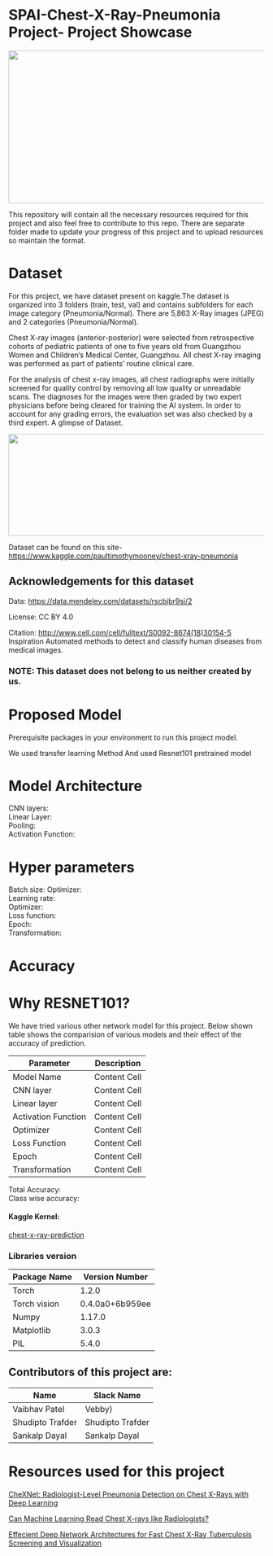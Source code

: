 # SPAI-Chest-X-Ray-Pneumonia Project- Project Showcase
<p align="center">
  <img width="1250" height="300" src="https://github.com/VAIBHAVPATEL97/SPAIC-Pneumonia-Project/blob/master/project%20showcase.jpg">
</p>
This repository will contain all the necessary resources required for this project and also feel free to contribute to this repo.
There are separate folder made to update your progress of this project and to upload resources so maintain the format.

# Dataset
For this project, we have dataset present on kaggle.The dataset is organized into 3 folders (train, test, val) and contains subfolders for each image category (Pneumonia/Normal). There are 5,863 X-Ray images (JPEG) and 2 categories (Pneumonia/Normal).

Chest X-ray images (anterior-posterior) were selected from retrospective cohorts of pediatric patients of one to five years old from Guangzhou Women and Children’s Medical Center, Guangzhou. All chest X-ray imaging was performed as part of patients’ routine clinical care.

For the analysis of chest x-ray images, all chest radiographs were initially screened for quality control by removing all low quality or unreadable scans. The diagnoses for the images were then graded by two expert physicians before being cleared for training the AI system. In order to account for any grading errors, the evaluation set was also checked by a third expert.
A glimpse of Dataset.

<p align="center">
  <img width="560" height="200" src="https://github.com/VAIBHAVPATEL97/SPAIC-Pneumonia-Project/blob/master/jZqpV51.png">
</p>

Dataset can be found on this site-https://www.kaggle.com/paultimothymooney/chest-xray-pneumonia
## Acknowledgements for this dataset
Data: https://data.mendeley.com/datasets/rscbjbr9sj/2

License: CC BY 4.0

Citation: http://www.cell.com/cell/fulltext/S0092-8674(18)30154-5
Inspiration
Automated methods to detect and classify human diseases from medical images.
### NOTE: This dataset does not belong to us neither created by us.

# Proposed Model
Prerequisite packages in your environment to run this project model.

We used transfer learning Method
And used Resnet101 pretrained model

# Model Architecture

CNN layers:<br>
Linear Layer:<br>
Pooling:<br>
Activation Function:<br>

# Hyper parameters
Batch size: 
Optimizer:<br>
Learning rate:<br>
Optimizer:<br>
Loss function:<br>
Epoch:<br>
Transformation:<br>

# Accuracy

# Why RESNET101?
We have tried various other network model for this project. Below shown table shows the comparision of various models and their effect of the accuracy of prediction.

| Parameter |Description|
| ------------- | ------------- |
| Model Name  | Content Cell  |
| CNN layer  | Content Cell  |
| Linear layer  | Content Cell  |
| Activation Function  | Content Cell  |
|Optimizer | Content Cell  |
| Loss Function  | Content Cell  |
|Epoch  | Content Cell  |
| Transformation | Content Cell  |

Total Accuracy:<br>
Class wise accuracy:<br>

#### Kaggle Kernel: 
[chest-x-ray-prediction](https://www.kaggle.com/iamsdt/chest-x-ray-prediction)

### Libraries version
| Package Name  | Version Number |
| ------------- | ------------- |
| Torch  | 1.2.0  |
| Torch vision  |  0.4.0a0+6b959ee|
| Numpy | 1.17.0 |
|Matplotlib  | 3.0.3 |
| PIL  | 5.4.0 |

## Contributors of this project are:
| Name | Slack Name |
| --- | ---|
| Vaibhav Patel| Vebby)
| Shudipto Trafder | Shudipto Trafder
| Sankalp Dayal | Sankalp Dayal


# Resources used for this project
[CheXNet: Radiologist-Level Pneumonia Detection on Chest X-Rays with Deep Learning](https://stanfordmlgroup.github.io/projects/chexnet/)

[Can Machine Learning Read Chest X-rays like Radiologists?](https://towardsdatascience.com/can-machine-learning-read-chest-x-rays-like-radiologists-part-1-7182cf4b87ff)

[Effecient Deep Network Architectures for Fast Chest X-Ray Tuberculosis Screening and Visualization](https://www.nature.com/articles/s41598-019-42557-4.pdf)
